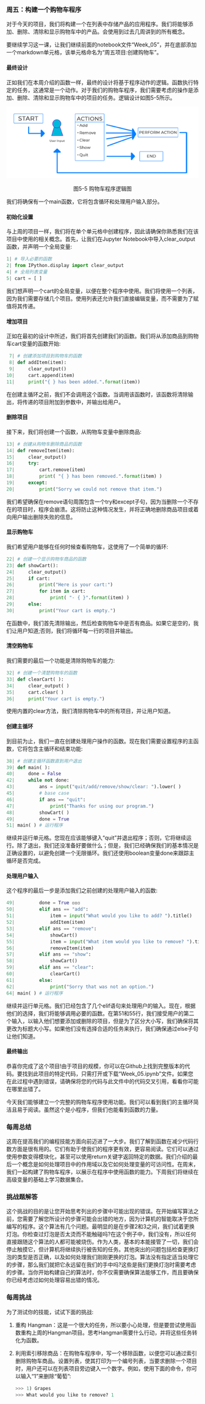 ### 周五：构建一个购物车程序

对于今天的项目，我们将构建一个在列表中存储产品的应用程序。我们将能够添加、删除、清除和显示购物车中的产品。会使用到过去几周讲到的所有概念。

要继续学习这一课，让我们继续前面的notebook文件“Week_05”，并在底部添加一个markdown单元格，该单元格命名为“周五项目:创建购物车”。

#### 最终设计

正如我们在本周介绍的函数一样，最终的设计将基于程序动作的逻辑。函数执行特定的任务，这通常是一个动作。对于我们的购物车程序，我们需要考虑的操作是添加、删除、清除和显示购物车中的项目的任务。逻辑设计如图5-5所示。

![image-20201114112110865](../assets/ch5-5.png)

<center>图5-5 购物车程序逻辑图</center>

我们将确保有一个main函数，它将包含循环和处理用户输入部分。

#### 初始化设置

与上周的项目一样，我们将在单个单元格中创建程序，因此请确保你熟悉我们在该项目中使用的相关概念。首先，让我们在Jupyter Notebook中导入clear_output函数，并声明一个全局变量:

``` python
1| # 导入必要的函数
2| from IPython.display import clear_output
4| # 全局列表变量
5| cart = [ ]
```



我们想声明一个cart的全局变量，以便在整个程序中使用。我们将使用一个列表，因为我们需要存储几个项目。使用列表还允许我们直接编辑变量，而不需要为了赋值将其传递。

#### 增加项目

正如在最初的设计中所述，我们将首先创建我们的函数。我们将从添加商品到购物车cart变量的函数开始:

```python
 7| # 创建添加项目到购物车的函数
 8| def addItem(item):
 9|     clear_output()
10|     cart.append(item)
11|     print("{ } has been added.".format(item))
```

在创建主循环之前，我们不会调用这个函数。当调用该函数时，该函数将清除输出，将传递的项目附加到参数中，并输出给用户。

#### 删除项目

接下来，我们将创建一个函数，从购物车变量中删除商品:

``` python
13| # 创建从购物车删除商品的函数
14| def removeItem(item):
15|     clear_output()
16|     try:
17|         cart.remove(item)
18|         print( "{ } has been removed.".format(item) )
19|     except:
20|         print("Sorry we could not remove that item.")
```

我们希望确保在remove语句周围包含一个try和except子句，因为当删除一个不存在的项目时，程序会崩溃。这将防止这种情况发生，并将正确地删除商品项目或着向用户输出删除失败的信息。

#### 显示购物车

我们希望用户能够在任何时候查看购物车，这使用了一个简单的循环:

``` python
22| # 创建一个显示购物车商品的函数
23| def showCart():
24|     clear_output()
25|     if cart:
26|         print("Here is your cart:")
27|         for item in cart:
28|             print( "- { }".format(item) )
29|     else:
30|         print("Your cart is empty.")
```

在函数中，我们首先清除输出，然后检查购物车中是否有商品。如果它是空的，我们让用户知道;否则，我们将循环每一行的项目并输出。

#### 清空购物车

我们需要的最后一个功能是清除购物车的能力:

```python
32| # 创建一个清楚购物车的函数
33| def clearCart( ):
34|     clear_output( )
35|     cart.clear( )
36|     print("Your cart is empty.")
```

使用内置的clear方法，我们清除购物车中的所有项目，并让用户知道。

#### 创建主循环

到目前为止，我们一直在创建处理用户操作的函数。现在我们需要设置程序的主函数，它将包含主循环和结束功能:

``` python
38| # 创建主循环函数直到用户退出
39| def main( ):
40|     done = False
42|     while not done:
43|         ans = input("quit/add/remove/show/clear: ").lower( )
45|         # base case
46|         if ans == "quit":
47|         	print("Thanks for using our program.")
48| 		showCart( )
49|  		done = True
51| main( ) # 运行程序
```

继续并运行单元格。您现在应该能够键入“quit”并退出程序；否则，它将继续运行。除了退出，我们还没准备好要做什么；但是，我们已经确保我们的基本情况是正确设置的，以避免创建一个无限循环。我们还使用boolean变量done来跟踪主循环是否完成。

#### 处理用户输入

这个程序的最后一步是添加我们之前创建的处理用户输入的函数:

``` python
49|     	done = True ◽◽◽
50| 		elif ans == "add":
51| 			item = input("What would you like to add? ").title()
52| 			addItem(item)
53| 		elif ans == "remove":
54| 			showCart()
55| 			item = input("What item would you like to remove? ").title()
56| 			removeItem(item)
57| 		elif ans == "show":
58| 			showCart()
59| 		elif ans == "clear":
60| 			clearCart()
61| 		else:
62| 			print("Sorry that was not an option.")
64| main( ) # 运行程序
```

继续并运行单元格。我们已经包含了几个elif语句来处理用户的输入。现在，根据他们的选择，我们将能够调用必要的函数。在第51和55行，我们接受用户的第二个输入，以输入他们想要添加或删除的项目，但是为了区分大小写，我们确保将其更改为标题大小写。如果他们没有选择合适的任务来执行，我们确保通过else子句让他们知道。

#### 最终输出

恭喜你完成了这个项目!由于项目的规模，你可以在Github上找到完整版本的代码。要找到此项目的特定代码，只需打开或下载“Week_05.ipynb”文件。如果您在此过程中遇到错误，请确保将您的代码与此文件中的代码交叉引用，看看你可能在哪里出错了。

今天我们能够建立一个完整的购物车程序使用功能。我们可以看到我们的主循环简洁且易于阅读。虽然这个是小程序，但我们也能看到函数的力量。

### 每周总结

这周在提高我们的编程技能方面向前迈进了一大步。我们了解到函数在减少代码行数方面是很有用的。它们有助于使我们的程序更有效，更容易阅读。它们可以通过使用参数变得模块化，甚至可以使用return关键字返回特定的数据。我们介绍的最后一个概念是如何处理项目中的作用域以及它如何处理变量的可访问性。在周末，我们一起构建了购物车程序，以展示在程序中使用函数的能力。下周我们将继续在高级变量的基础上学习数据集合。

### 挑战题解答

这个挑战的目的是让您开始思考列出的步骤中可能出现的错误。在开始编写算法之前，您需要了解您所设计的步骤可能会出错的地方，因为计算机的智能取决于您所编写的程序。这个算法有几个问题。最明显的是在步骤2和3之间，我们试着更换灯泡。你检查过灯泡是否太烫而不能触碰吗?在这个例子中，我们没有，所以任何直接跟随这个算法的人都可能被烧伤。作为人类，基本的本能接管了一切，我们会停止触摸它，但计算机将继续执行被告知的任务。其他突出的问题包括检查更换灯泡的类型是否正确，以及如何处理我们刚刚更换的灯泡。算法没有指定适当处理它的步骤，那么我们就把它永远留在我们的手中吗?这些是我们更换灯泡时需要考虑的步骤。当你开始构建自己的算法时，你不仅需要确保算法能够工作，而且要确保你已经考虑过如何处理容易出错的情况。

### 每周挑战

为了测试你的技能，试试下面的挑战:

1. 重构 Hangman：这是一个很大的任务，所以要小心处理，但是要尝试使用函数重构上周的Hangman项目。思考Hangman需要什么行动，并将这些任务转化为函数。

2. 利用索引移除商品：在购物车程序中，写一个移除函数，以便您可以通过索引删除购物车商品。设置列表，使其打印为一个编号列表，当要求删除一个项目时，用户还可以在列表项目旁边键入一个数字。例如，使用下面的命令，你可以输入“1”来删除“葡萄”:

   ```python
   >>> 1) Grapes
   >>> What would you like to remove? 1
   ```

   